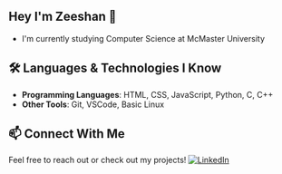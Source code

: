 ## Hey I'm Zeeshan 👋

- I'm currently studying Computer Science at McMaster University
## 🛠 Languages & Technologies I Know
- **Programming Languages**: HTML, CSS, JavaScript, Python, C, C++
- **Other Tools**: Git, VSCode, Basic Linux

## 📫 Connect With Me
Feel free to reach out or check out my projects!
[![LinkedIn](https://img.shields.io/badge/LinkedIn-Profile-blue?style=flat&logo=linkedin)](https://www.linkedin.com/in/zeeshan-bombaywala-8846b6289/)
<!--
**zshan-dev/zshan-dev** is a ✨ _special_ ✨ repository because its `README.md` (this file) appears on your GitHub profile.

Here are some ideas to get you started:

- 🔭 I’m currently working on ...
- 🌱 I’m currently learning ...
- 👯 I’m looking to collaborate on ...
- 🤔 I’m looking for help with ...
- 💬 Ask me about ...
- 📫 How to reach me: ...
- 😄 Pronouns: ...
- ⚡ Fun fact: ...
-->

